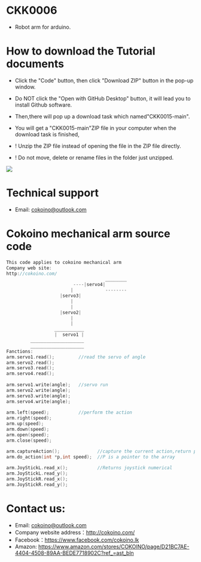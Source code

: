 # CKK0006
- Robot arm for arduino.
# How to download the Tutorial documents
- Click the "Code" button, then click "Download ZIP" button in the pop-up window.
- Do NOT click the "Open with GitHub Desktop" button, it will lead you to install Github software.
- Then,there will pop up a download task which named"CKK0015-main". 
- You will get a "CKK0015-main"ZIP file in your computer when the download task is finished,
- ! Unzip the ZIP file instead of opening the file in the ZIP file directly.

- ! Do not move, delete or rename files in the folder just unzipped.

![](https://github.com/Cokoino/CKK0006/raw/master/download.png)

# Technical support
- Email: cokoino@outlook.com

# Cokoino mechanical arm source code
```c++
This code applies to cokoino mechanical arm
Company web site:
http://cokoino.com/
                                     ________
                         ----|servo4| 
                        |            --------
                    |servo3|   
                        |
                        |
                    |servo2|
                        |
                        |
                  ___________
                  |  servo1 |
         ____________________
         ____________________
Fanctions:
arm.servo1.read();         //read the servo of angle
arm.servo2.read();
arm.servo3.read();
arm.servo4.read();
 
arm.servo1.write(angle);   //servo run
arm.servo2.write(angle);
arm.servo3.write(angle);
arm.servo4.write(angle);
 
arm.left(speed);           //perform the action 
arm.right(speed);
arm.up(speed);
arm.down(speed);
arm.open(speed);
arm.close(speed);

arm.captureAction();              //capture the current action,return pointer array
arm.do_action(int *p,int speed);  //P is a pointer to the array
 
arm.JoyStickL.read_x();           //Returns joystick numerical
arm.JoyStickL.read_y();
arm.JoyStickR.read_x();
arm.JoyStickR.read_y();
```

# Contact us:
- Email: cokoino@outlook.com
- Company website address：http://cokoino.com/
- Facebook：https://www.facebook.com/cokoino.lk
- Amazon: https://www.amazon.com/stores/COKOINO/page/D21BC7AE-4404-4508-89AA-BEDE7718902C?ref_=ast_bln
